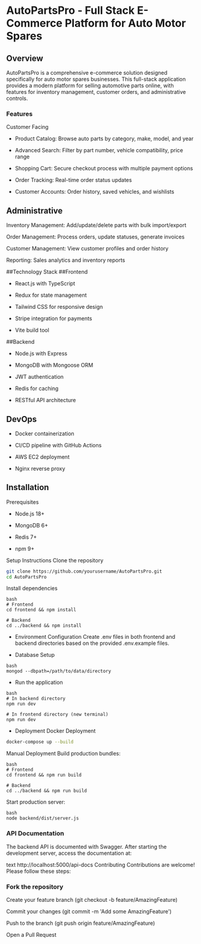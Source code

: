 # AutoPartsPro - Full Stack E-Commerce Platform for Auto Motor Spares
## Overview
AutoPartsPro is a comprehensive e-commerce solution designed specifically for auto motor spares businesses. This full-stack application provides a modern platform for selling automotive parts online, with features for inventory management, customer orders, and administrative controls.

### Features
Customer Facing
- Product Catalog: Browse auto parts by category, make, model, and year

- Advanced Search: Filter by part number, vehicle compatibility, price range

- Shopping Cart: Secure checkout process with multiple payment options

- Order Tracking: Real-time order status updates

- Customer Accounts: Order history, saved vehicles, and wishlists

## Administrative
Inventory Management: Add/update/delete parts with bulk import/export

Order Management: Process orders, update statuses, generate invoices

Customer Management: View customer profiles and order history

Reporting: Sales analytics and inventory reports

##Technology Stack
##Frontend
- React.js with TypeScript

- Redux for state management

- Tailwind CSS for responsive design

- Stripe integration for payments

- Vite build tool

##Backend
- Node.js with Express

- MongoDB with Mongoose ORM

- JWT authentication

- Redis for caching

- RESTful API architecture

## DevOps
- Docker containerization

- CI/CD pipeline with GitHub Actions

- AWS EC2 deployment

- Nginx reverse proxy

## Installation
Prerequisites
- Node.js 18+

- MongoDB 6+

- Redis 7+

- npm 9+

Setup Instructions
Clone the repository

```bash
git clone https://github.com/yourusername/AutoPartsPro.git
cd AutoPartsPro
```
Install dependencies
```
bash
# Frontend
cd frontend && npm install

# Backend
cd ../backend && npm install
```
- Environment Configuration
Create .env files in both frontend and backend directories based on the provided .env.example files.

- Database Setup
```
bash
mongod --dbpath=/path/to/data/directory
```
- Run the application
```
bash
# In backend directory
npm run dev

# In frontend directory (new terminal)
npm run dev
```
- Deployment
Docker Deployment
```bash
docker-compose up --build
```
Manual Deployment
Build production bundles:
```
bash
# Frontend
cd frontend && npm run build

# Backend
cd ../backend && npm run build
```
Start production server:
```
bash
node backend/dist/server.js
```
### API Documentation
The backend API is documented with Swagger. After starting the development server, access the documentation at:

text
http://localhost:5000/api-docs
Contributing
Contributions are welcome! Please follow these steps:

### Fork the repository

Create your feature branch (git checkout -b feature/AmazingFeature)

Commit your changes (git commit -m 'Add some AmazingFeature')

Push to the branch (git push origin feature/AmazingFeature)

Open a Pull Request
